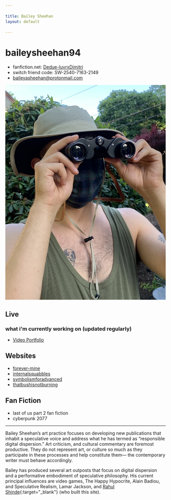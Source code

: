 ```yaml
---

title: Bailey Sheehan
layout: default

---
```


# baileysheehan94

* fanfiction.net: [Dedue-luvrxDimitri](https://www.fanfiction.net/~dedueluvrxdimitri)
* switch friend code: SW-2540-7163-2149
* baileyasheehan@protonmail.com


![Image of Bailey](images/bailey.jpeg) 

## Live
### what i'm currently working on (updated regularly)
* [Video Portfolio](live/video.html)

## Websites
* [forever-mine](https://forever-mine.net/)
* [internalsquabbles](https://int-squab.net/)
* [symbolismforadvanced](http://symbolismforadvanced.com/)
* [thatbushisnotburning](http://thatbushisnotburning.net/)

## Fan Fiction
* last of us part 2 fan fiction
* cyberpunk 2077

<hr>

Bailey Sheehan’s art practice focuses on developing new publications that inhabit a speculative voice and address what he has termed as “responsible digital dispersion.” Art criticism, and cultural commentary are foremost productive. They do not represent art, or culture so much as they participate in these processes and help constitute them— the contemporary writer must behave accordingly.

Bailey has produced several art outposts that focus on digital dispersion and a performative embodiment of speculative philosophy. His current principal influences are video games, The Happy Hypocrite, Alain Badiou, and Speculative Realism, Lamar Jackson, and [Rahul Shinde](https://rahulshinde.com/){:target="_blank"} (who built this site).


